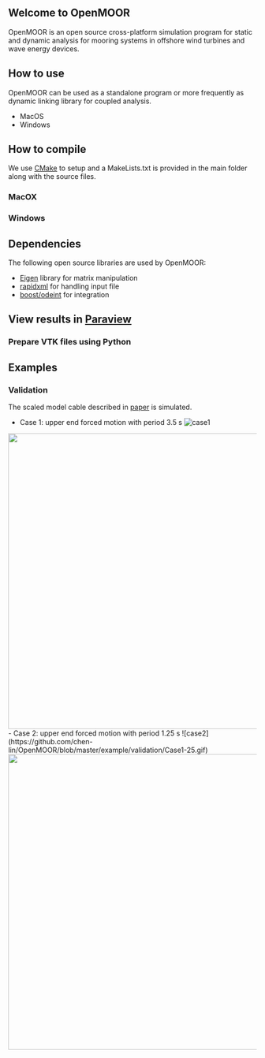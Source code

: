 ## Welcome to OpenMOOR

OpenMOOR is an open source cross-platform simulation program for static and dynamic analysis for mooring systems in offshore wind turbines and wave energy devices. 

## How to use
OpenMOOR can be used as a standalone program or more frequently as dynamic linking library for coupled analysis. 
- MacOS
- Windows

## How to compile
We use [CMake](https://cmake.org) to setup and a MakeLists.txt is provided in the main folder along with the source files.
### MacOX
### Windows

## Dependencies
The following open source libraries are used by OpenMOOR:
- [Eigen](http://eigen.tuxfamily.org/index.php?title=Main_Page) library for matrix manipulation
- [rapidxml](http://rapidxml.sourceforge.net) for handling input file
- [boost/odeint](http://headmyshoulder.github.io/odeint-v2/) for integration

## View results in [Paraview](https://www.paraview.org)
### Prepare VTK files using Python

## Examples
### Validation
The scaled model cable described in [paper](http://www.mdpi.com/2077-1312/4/1/5) is simulated.
- Case 1: upper end forced motion with period 3.5 s
![case1](https://github.com/chen-lin/OpenMOOR/blob/master/example/validation/Case3-5.gif)
<img src="https://github.com/chen-lin/OpenMOOR/blob/master/example/validation/Case3-5.gif" width="600">
- Case 2: upper end forced motion with period 1.25 s
![case2](https://github.com/chen-lin/OpenMOOR/blob/master/example/validation/Case1-25.gif)
<img src="https://github.com/chen-lin/OpenMOOR/blob/master/example/validation/Case1-25.gif" width="600">
